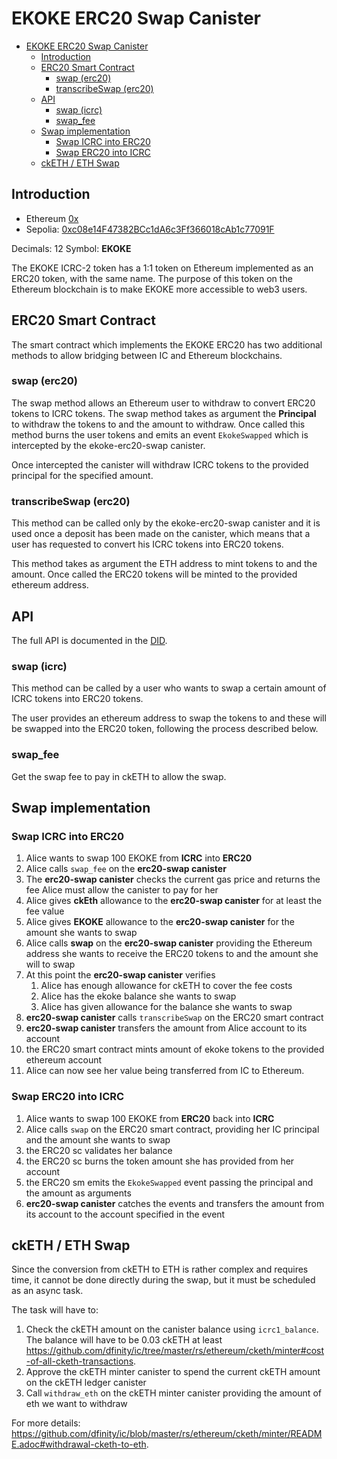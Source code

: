 # EKOKE ERC20 Swap Canister

- [EKOKE ERC20 Swap Canister](#ekoke-erc20-swap-canister)
  - [Introduction](#introduction)
  - [ERC20 Smart Contract](#erc20-smart-contract)
    - [swap (erc20)](#swap-erc20)
    - [transcribeSwap (erc20)](#transcribeswap-erc20)
  - [API](#api)
    - [swap (icrc)](#swap-icrc)
    - [swap\_fee](#swap_fee)
  - [Swap implementation](#swap-implementation)
    - [Swap ICRC into ERC20](#swap-icrc-into-erc20)
    - [Swap ERC20 into ICRC](#swap-erc20-into-icrc)
  - [ckETH / ETH Swap](#cketh--eth-swap)

## Introduction

- Ethereum [0x]()
- Sepolia: [0xc08e14F47382BCc1dA6c3Ff366018cAb1c77091F](https://sepolia.etherscan.io/address/0xc08e14F47382BCc1dA6c3Ff366018cAb1c77091F)

Decimals: 12
Symbol: **EKOKE**

The EKOKE ICRC-2 token has a 1:1 token on Ethereum implemented as an ERC20 token, with the same name.
The purpose of this token on the Ethereum blockchain is to make EKOKE more accessible to web3 users.

## ERC20 Smart Contract

The smart contract which implements the EKOKE ERC20 has two additional methods to allow bridging between IC and Ethereum blockchains.

### swap (erc20)

The swap method allows an Ethereum user to withdraw to convert ERC20 tokens to ICRC tokens.
The swap method takes as argument the **Principal** to withdraw the tokens to and the amount to withdraw.
Once called this method burns the user tokens and emits an event `EkokeSwapped` which is intercepted by the ekoke-erc20-swap canister.

Once intercepted the canister will withdraw ICRC tokens to the provided principal for the specified amount.

### transcribeSwap (erc20)

This method can be called only by the ekoke-erc20-swap canister and it is used once a deposit has been made on the canister, which means that a user has requested to convert his ICRC tokens into ERC20 tokens.

This method takes as argument the ETH address to mint tokens to and the amount. Once called the ERC20 tokens will be minted to the provided ethereum address.

## API

The full API is documented in the [DID](../../src/ekoke_erc20_swap/ekoke-erc20-swap.did).

### swap (icrc)

This method can be called by a user who wants to swap a certain amount of ICRC tokens into ERC20 tokens.

The user provides an ethereum address to swap the tokens to and these will be swapped into the ERC20 token, following the process described below.

### swap_fee

Get the swap fee to pay in ckETH to allow the swap.

## Swap implementation

### Swap ICRC into ERC20

1. Alice wants to swap 100 EKOKE from **ICRC** into **ERC20**
2. Alice calls `swap_fee` on the **erc20-swap canister**
3. The **erc20-swap canister** checks the current gas price and returns the fee Alice must allow the canister to pay for her
4. Alice gives **ckEth** allowance to the **erc20-swap canister** for at least the fee value
5. Alice gives **EKOKE** allowance to the **erc20-swap canister** for the amount she wants to swap
6. Alice calls **swap** on the **erc20-swap canister** providing the Ethereum address she wants to receive the ERC20 tokens to and the amount she will to swap
7. At this point the **erc20-swap canister** verifies
   1. Alice has enough allowance for ckETH to cover the fee costs
   2. Alice has the ekoke balance she wants to swap
   3. Alice has given allowance for the balance she wants to swap
8. **erc20-swap canister** calls `transcribeSwap` on the ERC20 smart contract
9. **erc20-swap canister** transfers the amount from Alice account to its account
10. the ERC20 smart contract mints amount of ekoke tokens to the provided ethereum account
11. Alice can now see her value being transferred from IC to Ethereum.

### Swap ERC20 into ICRC

1. Alice wants to swap 100 EKOKE from **ERC20** back into **ICRC**
2. Alice calls `swap` on the ERC20 smart contract, providing her IC principal and the amount she wants to swap
3. the ERC20 sc validates her balance
4. the ERC20 sc burns the token amount she has provided from her account
5. the ERC20 sm emits the `EkokeSwapped` event passing the principal and the amount as arguments
6. **erc20-swap canister** catches the events and transfers the amount from its account to the account specified in the event

## ckETH / ETH Swap

Since the conversion from ckETH to ETH is rather complex and requires time, it cannot be done directly during the swap, but it must be scheduled as an async task.

The task will have to:

1. Check the ckETH amount on the canister balance using `icrc1_balance`. The balance will have to be 0.03 ckETH at least <https://github.com/dfinity/ic/tree/master/rs/ethereum/cketh/minter#cost-of-all-cketh-transactions>.
2. Approve the ckETH minter canister to spend the current ckETH amount on the ckETH ledger canister
3. Call `withdraw_eth` on the ckETH minter canister providing the amount of eth we want to withdraw

For more details: <https://github.com/dfinity/ic/blob/master/rs/ethereum/cketh/minter/README.adoc#withdrawal-cketh-to-eth>.
